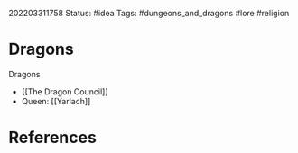 202203311758
Status: #idea
Tags: #dungeons_and_dragons #lore #religion 

# Dragons
Dragons
- [[The Dragon Council]]
- Queen: [[Yarlach]]



# References